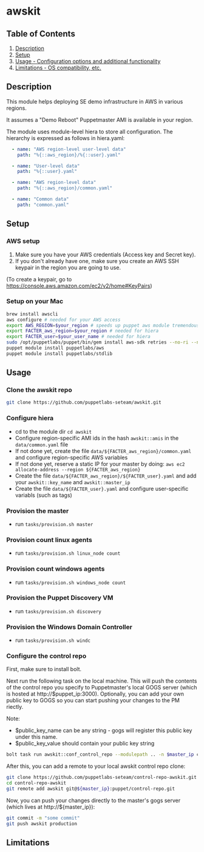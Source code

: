# awskit

## Table of Contents

1. [Description](#description)
2. [Setup](#setup)
3. [Usage - Configuration options and additional functionality](#usage)
4. [Limitations - OS compatibility, etc.](#limitations)

## Description

This module helps deploying SE demo infrastructure in AWS in various regions.

It assumes a "Demo Reboot" Puppetmaster AMI is available in your region.

The module uses module-level hiera to store all configuration. The hierarchy is expressed as follows in hiera.yaml:

```yaml
  - name: "AWS region-level user-level data"
    path: "%{::aws_region}/%{::user}.yaml"

  - name: "User-level data"
    path: "%{::user}.yaml"

  - name: "AWS region-level data"
    path: "%{::aws_region}/common.yaml"

  - name: "Common data"
    path: "common.yaml"
```

## Setup

### AWS setup

1. Make sure you have your AWS credentials (Access key and Secret key).
2. If you don't already have one, make sure you create an AWS SSH keypair in the region you are going to use.

(To create a keypair, go to <https://console.aws.amazon.com/ec2/v2/home#KeyPairs>)

### Setup on your Mac

```bash
brew install awscli
aws configure # needed for your AWS access
export AWS_REGION=$your_region # speeds up puppet aws module tremendously
export FACTER_aws_region=$your_region # needed for hiera
export FACTER_user=$your_user_name # needed for hiera
sudo /opt/puppetlabs/puppet/bin/gem install aws-sdk retries --no-ri --no-rdoc
puppet module install puppetlabs/aws
puppet module install puppetlabs/stdlib
```

## Usage

### Clone the awskit repo

```bash
git clone https://github.com/puppetlabs-seteam/awskit.git
```

### Configure hiera

- cd to the module dir `cd awskit`
- Configure region-specific AMI ids in the hash `awskit::amis` in the `data/common.yaml` file
- If not done yet, create the file `data/${FACTER_aws_region}/common.yaml` and configure
  region-specific AWS variables
- If not done yet, reserve a static IP for your master by doing:
  `aws ec2 allocate-address --region ${FACTER_aws_region}`
- Create the file `data/${FACTER_aws_region}/${FACTER_user}.yaml` and add
  your `awskit::key_name` and `awskit::master_ip`
- Create the file `data/${FACTER_user}.yaml` and configure user-specific variabls (such as tags)

### Provision the master

- run `tasks/provision.sh master`

### Provision count linux agents

- run `tasks/provision.sh linux_node count`

### Provision count windows agents

- run `tasks/provision.sh windows_node count`

### Provision the Puppet Discovery VM

- run `tasks/provision.sh discovery`

### Provision the Windows Domain Controller

- run `tasks/provision.sh windc`

### Configure the control repo

First, make sure to install bolt.

Next run the following task on the local machine. This will push the contents of the control repo you specify to Puppetmaster's local GOGS server (which is hosted at http://$puppet_ip:3000). Optionally, you can add your own public key to GOGS so you can start pushing your changes to the PM riectly.

Note:

- $public_key_name can be any string - gogs will register this public key under this name.
- $public_key_value should contain your public key string

```bash
bolt task run awskit::conf_control_repo --modulepath .. -n $master_ip control_repo="https://github.com/puppetlabs-seteam/control-repo-awskit.git" public_key_name=$key_name public_key_value="${your_pub_key}" -u root -p #--debug --verbose
```

After this, you can add a remote to your local awskit control repo clone:

```bash
git clone https://github.com/puppetlabs-seteam/control-repo-awskit.git
cd control-repo-awskit
git remote add awskit git@${master_ip}:puppet/control-repo.git
```

Now, you can push your changes directly to the master's gogs server (which lives at http://${master_ip}):

```bash
git commit -m "some commit"
git push awskit production
```

## Limitations
